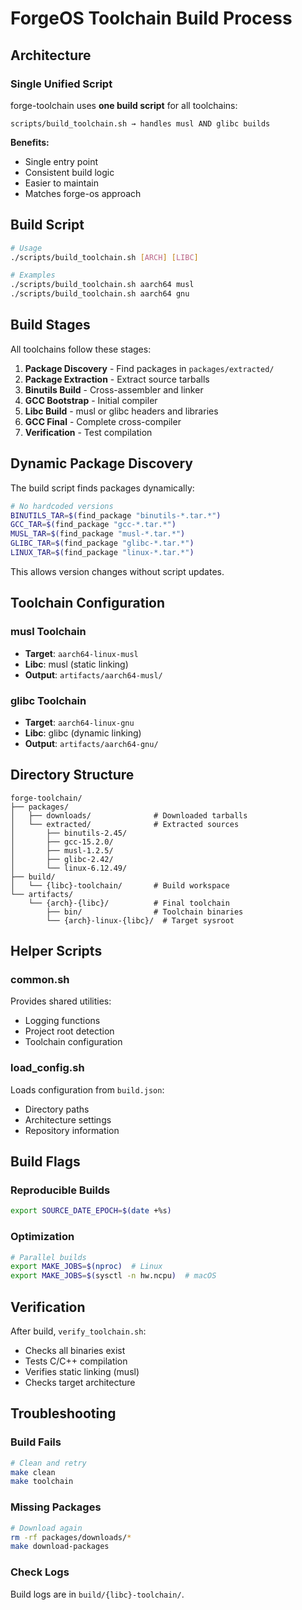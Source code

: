 # ForgeOS Toolchain Build Process

## Architecture

### Single Unified Script

forge-toolchain uses **one build script** for all toolchains:

```
scripts/build_toolchain.sh → handles musl AND glibc builds
```

**Benefits:**
- Single entry point
- Consistent build logic
- Easier to maintain
- Matches forge-os approach

## Build Script

```bash
# Usage
./scripts/build_toolchain.sh [ARCH] [LIBC]

# Examples
./scripts/build_toolchain.sh aarch64 musl
./scripts/build_toolchain.sh aarch64 gnu
```

## Build Stages

All toolchains follow these stages:

1. **Package Discovery** - Find packages in `packages/extracted/`
2. **Package Extraction** - Extract source tarballs  
3. **Binutils Build** - Cross-assembler and linker
4. **GCC Bootstrap** - Initial compiler
5. **Libc Build** - musl or glibc headers and libraries
6. **GCC Final** - Complete cross-compiler
7. **Verification** - Test compilation

## Dynamic Package Discovery

The build script finds packages dynamically:

```bash
# No hardcoded versions
BINUTILS_TAR=$(find_package "binutils-*.tar.*")
GCC_TAR=$(find_package "gcc-*.tar.*")
MUSL_TAR=$(find_package "musl-*.tar.*")
GLIBC_TAR=$(find_package "glibc-*.tar.*")
LINUX_TAR=$(find_package "linux-*.tar.*")
```

This allows version changes without script updates.

## Toolchain Configuration

### musl Toolchain
- **Target**: `aarch64-linux-musl`
- **Libc**: musl (static linking)
- **Output**: `artifacts/aarch64-musl/`

### glibc Toolchain
- **Target**: `aarch64-linux-gnu`
- **Libc**: glibc (dynamic linking)
- **Output**: `artifacts/aarch64-gnu/`

## Directory Structure

```
forge-toolchain/
├── packages/
│   ├── downloads/              # Downloaded tarballs
│   └── extracted/              # Extracted sources
│       ├── binutils-2.45/
│       ├── gcc-15.2.0/
│       ├── musl-1.2.5/
│       ├── glibc-2.42/
│       └── linux-6.12.49/
├── build/
│   └── {libc}-toolchain/       # Build workspace
└── artifacts/
    └── {arch}-{libc}/          # Final toolchain
        ├── bin/                # Toolchain binaries
        └── {arch}-linux-{libc}/  # Target sysroot
```

## Helper Scripts

### common.sh
Provides shared utilities:
- Logging functions
- Project root detection  
- Toolchain configuration

### load_config.sh
Loads configuration from `build.json`:
- Directory paths
- Architecture settings
- Repository information

## Build Flags

### Reproducible Builds
```bash
export SOURCE_DATE_EPOCH=$(date +%s)
```

### Optimization
```bash
# Parallel builds
export MAKE_JOBS=$(nproc)  # Linux
export MAKE_JOBS=$(sysctl -n hw.ncpu)  # macOS
```

## Verification

After build, `verify_toolchain.sh`:
- Checks all binaries exist
- Tests C/C++ compilation
- Verifies static linking (musl)
- Checks target architecture

## Troubleshooting

### Build Fails

```bash
# Clean and retry
make clean
make toolchain
```

### Missing Packages

```bash
# Download again
rm -rf packages/downloads/*
make download-packages
```

### Check Logs

Build logs are in `build/{libc}-toolchain/`.

